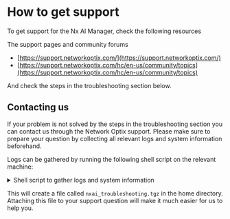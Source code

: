 # How to get support

To get support for the Nx AI Manager, check the following resources

The support pages and community forums

* [https://support.networkoptix.com/](https://support.networkoptix.com/)
* [https://support.networkoptix.com/hc/en-us/community/topics](https://support.networkoptix.com/hc/en-us/community/topics)

And check the steps in the troubleshooting section below.

## Contacting us

If your problem is not solved by the steps in the troubleshooting section you can contact us through the Network Optix support. Please make sure to prepare your question by collecting all relevant logs and system information beforehand.

Logs can be gathered by running the following shell script on the relevant machine:

<details>

<summary>Shell script to gather logs and system information</summary>

```bash
#!/bin/bash

# This script is used to gather information about the HW and SW of the system, in addition to information about the Nx AI Manager.
# The information is stored in a directory located in ~/nxai_troubleshooting and then compressed into a file named ~/nxai_troubleshooting.tgz.
# To get support, please attach the compressed file to your support request.
# NOTE: No sensitive information is collected, only the basic system information and the Nx AI Manager information.
# Enable debug mode
# set -x

# Create directory where the information will be stored
current_dir=$(pwd)
info_dir=~/nxai_troubleshooting
rm -rf $info_dir >/dev/null 2>&1
rm -rf $info_dir.tgz >/dev/null 2>&1
mkdir -p $info_dir

# Redirect all output and error streams to a log file
log_file="$info_dir/nxai_troubleshooting.log"
exec > >(tee -a "$log_file") 2>&1

############################### Basic System Information
lsb_release -a >$info_dir/lsb_release.txt
uname -a >$info_dir/uname.txt
lscpu >$info_dir/lscpu.txt
lspci >$info_dir/lspci.txt
df -h >$info_dir/df.txt
ldd --version >$info_dir/ldd_version.txt

############################### Check if the mediaserver is installed
plugins_dir=""
if [ -d /opt/networkoptix-metavms/mediaserver/bin/plugins/ ]; then
    plugins_dir="/opt/networkoptix-metavms/mediaserver/bin/plugins/"
elif [ -d /opt/networkoptix/mediaserver/bin/plugins/ ]; then
    plugins_dir="/opt/networkoptix/mediaserver/bin/plugins/"
else
    echo "Mediaserver is not installed."
fi
# get Mediaserver installed version
cat $plugins_dir/../../build_info.txt >$info_dir/mediaserver_info.txt

############################### Check if AI Plugin is installed
if [ -f $plugins_dir/nxai_plugin/libnxai_plugin.so ]; then
    echo "AI Plugin is installed."
else
    echo "AI Plugin is not installed."
fi
libnxai_plugin_dir=$plugins_dir/nxai_plugin/
# Check if tree is installed
if command -v tree >/dev/null 2>&1; then
    echo "Using tree to list files in the AI Plugin directory"
    tree -h --du "$libnxai_plugin_dir/" >"$info_dir/nxai_plugin_tree.txt"
else
    echo "Using du to list file sizes in the AI Plugin directory"
    du -ah "$libnxai_plugin_dir/" >"$info_dir/nxai_plugin_du.txt"
fi

# Gather all log files in the AI Plugin directory
find $libnxai_plugin_dir -name "*.log" -exec cp {} $info_dir/ \;
find $libnxai_plugin_dir -name "*.log.*" -exec cp {} $info_dir/ \;

############################### Check if AI Manager is installed
if [ -d $libnxai_plugin_dir/nxai_manager/bin ]; then
    echo "AI Manager is installed."
else
    echo "AI Manager is not installed."
fi
nxai_manager_dir=$libnxai_plugin_dir/nxai_manager/
bin_dir=$nxai_manager_dir/bin/

############################### Check AI Manager configuration
if [ -f $bin_dir/installed_runtime.txt ]; then
    echo "Runtime might be installed."
else
    echo "Runtime not installed."
fi
# Get the installed runtime information
cp $bin_dir/installed_runtime.txt $info_dir/installed_runtime.txt
# Get the settings file
cp $bin_dir/../etc/settings.json $info_dir/settings.json

############################### Check if AI Manager is running
# get running processes
ps aux | grep nxai >>$info_dir/nxai_manager_ps_aux.txt

############################### Check connectivity to the Nx AI Cloud
# Check if curl or wget is available
if command -v curl >/dev/null 2>&1; then
    echo "Using curl"
    # check if Nx AI Cloud is reachable
    curl -s https://api.sclbl.nxvms.com/dev/ >$info_dir/nxai_cloud_connectivity.txt
    # Download a file from the Nx AI Cloud to measure the download speed
    echo "Downloading a test file from the Nx AI Cloud to measure download speed..."
    curl -s -m 10 "https://cdn.sclbl.nxvms.com/benchmark.bin?size=10" -o /dev/null -w "%{speed_download}" |
        awk '{print "Model download speed: " $1/1048576 " MB/sec"}' \
            >$info_dir/nxai_cloud_download_speed_1.txt
    curl -s -m 10 "https://artifactory.nxvms.dev/artifactory/nxai_open/files/23MB.bin" -o /dev/null -w "%{speed_download}" |
        awk '{print "Runtime download speed: " $1/1048576 " MB/sec"}' \
            >$info_dir/nxai_cloud_download_speed_2.txt
elif command -v wget >/dev/null 2>&1; then
    echo "Using wget"
    wget -q -O "$info_dir/nxai_cloud_connectivity.txt" https://api.sclbl.nxvms.com/dev/
    wget --timeout=10 "https://artifactory.nxvms.dev/artifactory/nxai_open/files/23MB.bin" -O /dev/null >$info_dir/nxai_cloud_download_speed_1.txt 2>&1
    wget --timeout=10 "https://cdn.sclbl.nxvms.com/benchmark.bin?size=10" -O /dev/null >$info_dir/nxai_cloud_download_speed_2.txt 2>&1
else
    echo "ERROR: Neither curl nor wget is installed."
fi
# Get the latency to the Nx AI Cloud
ping -c 10 api.sclbl.nxvms.com >$info_dir/nxai_cloud_ping.txt

# Get information about DEEPX if available
# Checking if dxrt-cli is installed
if command -v dxrt-cli >/dev/null 2>&1; then
    echo "dxrt-cli is installed."
    dxrt-cli -s >$info_dir/dxrt_cli_version.txt 2>&1
else
    echo "dxrt-cli is not installed."
fi

############################### tar compress the information
cd $info_dir/..
tar -cvf $info_dir.tgz "$(basename $info_dir)" >/dev/null || echo "ERROR: Failed to compress the information."
rm -rf $info_dir >/dev/null 2>&1

echo "System information gathering complete."
echo "The collected information is stored in $info_dir.tgz"
echo "Please attach this archive to your support request, and optionally delete it from the disk."
cd "$current_dir"

```

</details>

This will create a file called `nxai_troubleshooting.tgz` in the home directory. Attaching this file to your support question will make it much easier for us to help you.
